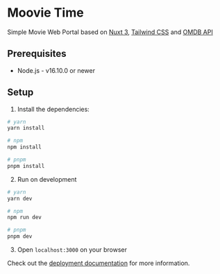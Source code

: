 # Moovie Time

Simple Movie Web Portal based on [Nuxt 3](https://nuxt.com/), [Tailwind CSS](https://tailwindcss.com/) and [OMDB API](https://www.omdbapi.com/)

## Prerequisites

- Node.js - v16.10.0 or newer

## Setup

1. Install the dependencies:

```bash
# yarn
yarn install

# npm
npm install

# pnpm
pnpm install
```

2. Run on development

```bash
# yarn
yarn dev

# npm
npm run dev

# pnpm
pnpm dev
```

3. Open `localhost:3000` on your browser

Check out the [deployment documentation](https://nuxt.com/docs/getting-started/deployment) for more information.
